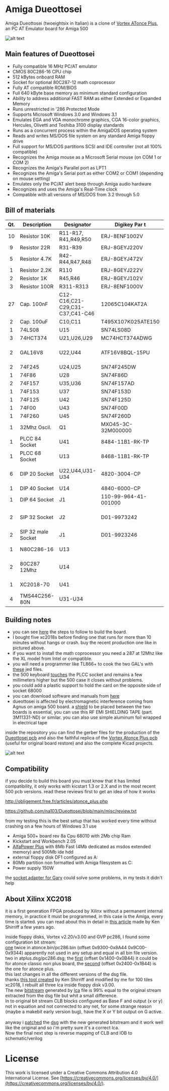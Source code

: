 # Amiga Dueottosei
Amiga Dueottosei (twoeightsix in Italian) is a clone of [Vortex ATonce Plus](http://amiga.resource.cx/exp/atonceplus), an PC AT Emulator board for Amiga 500

![alt text](https://github.com/na103/Dueottosei/blob/main/img/duottosei_compled.jpg "Dueottosei")

## Main features of Dueottosei

* Fully compatible 16 MHz PC/AT emulator
* CMOS 80C286-16 CPU chip
* 512 kBytes onboard RAM
* Socket for optional 80C287-12 math coprocessor
* Fully AT compatible ROM/BIOS
* Full 640 kByte base memory as minimum standard configuration
* Ability to address additional FAST RAM as either Extended or Expanded Memory
* Runs unrestricted in '286 Protected Mode
* Supports Microsoft Windows 3.0 and Windows 3.1
* Emulates EGA and VGA monochrome graphics, CGA 16-color graphics, Hercules, Olivetti and Toshiba 3100 display standards
* Runs as a concurrent process within the AmigaDOS operating system
* Reads and writes MS/DOS file system on any standard Amiga floppy drive
* Full support for MS/DOS partitions SCSI and IDE controller (not all 100% compatible)
* Recognizes the Amiga mouse as a Microsoft Serial mouse (on COM 1 or COM 2)
* Recognizes the Amiga's Parallel port as LPT1
* Recognizes the Amiga's Serial port as either COM2 or COM1 (depending on mouse setting)
* Emulates only the PC/AT alert beep through Amiga audio hardware
* Recognizes and uses the Amiga's Real-Time clock
* Compatible with all versions of MS/DOS from 3.2 through 5.0

## Bill of materials
| Qt. |    Description     |             Designator          |    Digikey Par t   |             Note              |
|:---:|--------------------|---------------------------------|--------------------|-------------------------------|
|10   |Resistor 10K        |R11-R17, R41,R49,R50             |ERJ-8ENF1002V       |                               |
|9    |Resistor 22R        |R31-R39                          |ERJ-8GEYJ220V       |                               |
|5    |Resistor 4.7K       |R42-R44,R47,R48                  |ERJ-8GEYJ472V       |                               |
|1    |Resistor 2.2K       |R110                             |ERJ-8GEYJ222V       |                               |
|2    |Resistor 1K         |R45,R46                          |ERJ-8GEYJ102V       |                               |
|3    |Resistor 100R       |R311-R313                        |ERJ-8ENF1000V       |                               |
|27   |Cap. 100nF          |C12-C16,C21-C29,C31-C37,C41-C46  |12065C104KAT2A      |                               |
|2    |Cap. 100uF          |C10,C11                          |T495X107K025ATE150  |                               |
|1    |74LS08              |U15                              |SN74LS08D           |                               |
|3    |74HCT374            |U21,U26,U29                      |MC74HCT374ADWG      |                               |
|2    |GAL16V8             |U22,U44                          |ATF16V8BQL-15PU     |  need programmer like TL866   |
|2    |74F245              |U24,U25                          |SN74F245DW          |                               |
|1    |74F86               |U28                              |SN74F86D            |                               |
|2    |74F157              |U35,U36                          |SN74F157AD          |                               |
|1    |74F153              |U37                              |SN74F153D           |                               |
|1    |74F125              |U42                              |SN74F125D           |                               |
|1    |74F00               |U43                              |SN74F00D            |                               |
|1    |74F260              |U45                              |SN74F260D           |                               |
|1    |32Mhz Oscil.        |Q1                               |MXO45-3C-32M000000  |                               |
|1    |PLCC 84 Socket      |U41                              |8484-11B1-RK-TP     |                               |
|1    |PLCC 68 Socket      |U13                              |8468-11B1-RK-TP     |                               |
|6    |DIP 20 Socket       |U22,U44,U31-U34                  |4820-3004-CP        | optional, useful for testing  |
|1    |DIP 40 Socket       |U14                              |4840-6000-CP        |                               |
|1    |DIP 64 Socket       |J1                               |110-99-964-41-001000|                               |
|2    |SIP 32 Socket       |J2                               |D01-9973242         | qt.4 if you use socket in U44 |
|2    |SIP 32 male Socket  |J1                               |D01-9923246         |                               |
|1    |N80C286-16          |U13                              |                    | from ebay or [utsource](https://www.utsource.net)|
|2    |80C287 12Mhz        |U14                              |                    | optional from ebay or [utsource](https://www.utsource.net)|
|1    |XC2018-70           |U41                              |                    | from ebay or [utsource](https://www.utsource.net)|
|4    |TMS44C256-80N       |U31-U34                          |                    | from ebay or [utsource](https://www.utsource.net)|

## Building notes

* you can see [here](https://github.com/na103/Dueottosei/tree/main/img/BuildStep) the steps to follow to build the board.
* I bought five xc2018s before finding one that runs for more than 10 minutes without hangs or crash. buy the recent production one like in pictured above.
* if you want to install the math coprocessor you need a 287 at 12Mhz like the XL model from Intel or compatible.
* you will need a programmer like TL866+ to cook the two GAL's with [these](https://github.com/na103/Dueottosei/tree/main/GAL) jed files.
* the 500 keyboard [touches](https://github.com/na103/Dueottosei/blob/main/img/keyboard.jpg) the PLCC socket and remains a few millimeters higher but the 500 case it closes without problems.
* you could add a plastic support to hold the card on the opposite side of socket 68000
* you can download software and manuals from [here](http://amiga.resource.cx/exp/atonceplus)
* dueottosei is affected by electromagnetic interference coming from Agnus on amiga 500 board. 
a [shield](https://github.com/na103/Dueottosei/blob/main/img/BuildStep/step4.jpg) to be placed between the two boards is essential, you can use this RF EMI SHIELDING TAPE (part. 3M11331-ND)  or similar.
you can also use simple aluminum foil wrapped in electrical tape

inside the repository you can find the gerber files for the production of the [Dueottosei pcb](https://github.com/na103/Dueottosei/blob/main/kicad/dueottosei/gerber_dueottosei.zip) and also the faithful replica of the [Vortex Atonce Plus pcb](https://github.com/na103/Dueottosei/blob/main/kicad/atonceplus/Gerber.zip) (useful for original board restore) and also the complete Kicad projects.

![alt text](https://github.com/na103/Dueottosei/blob/main/img/dueottosei_pbc.PNG "Dueottosei pcb")

## Compatibility

if you decide to build this board you must know that it has limited compatibility, it only works with kicstart 1.3 or 2.X and in the most recent 500 pcb versions.
read these reviews first to get an idea of how it works

http://obligement.free.fr/articles/atonce_plus.php

https://github.com/na103/Dueottosei/blob/main/misc/review.txt

from my testing this is the best setup that has worked every time without crashing on a few hours of Windows 3.1 use
* Amiga 500+ board rev 8a Cpu 68010 with 2Mb chip Ram
* Kickstart and Workbench 2.05
* [AlfaPower Plus](http://amiga.resource.cx/exp/alfapowerplus) with 8Mb Fast (4Mb dedicated as msdos extended memory) and 500Mb ide hdd
* external floppy disk DF1 configured as A:
* 80Mb partition non formatted with Amiga filesystem as C:
* Power supply 150W

the [socket adapter for Gary](https://github.com/na103/Dueottosei/blob/main/img/GaryAdapter/socket.jpg) could solve some problems, in my tests it didn't help

## About Xilinx XC2018
it is a first generation FPGA produced by Xilinx without a permanent internal memory, in practice it must be programmed, in this case is the Amiga, every time is started. you can read about this in detail in [this article](https://www.righto.com/2020/09/reverse-engineering-first-fpga-chip.html) made by Ken Shirriff a few years ago.

inside floppy disks, Vortex v2.20/v3.00 and GVP pc286, I found some configuration bit stream:<br>
[one](https://github.com/na103/Dueottosei/blob/main/xc2018/v3.00/atonce.bin.rbt) twice in atonce.bin/pc286.bin (offset 0x9300-0x8A44 0x9C00-0x9344) apparently not used in any setup and equal in all bin file version.</br>
two in atplus.dsg/pc286.dsg; the [first](https://github.com/na103/Dueottosei/blob/main/xc2018/v3.00/atplus1.rbt) (offset 0x1400-0x0B44) it could be for atonce classic non plus board, the [second](https://github.com/na103/Dueottosei/blob/main/xc2018/v3.00/atplus2.rbt) (offset 0x2400-0x1B44) is the one for atonce plus.<br>
this last changes in all the different versions of the dsg file.<br>
thanks [this tool created](https://github.com/na103/xc2018) by Ken Shirriff and modified by me for 100 tiles xc2018, I rebuilt all three lca inside floppy disk v3.00.<br>
The new [bitstream](https://github.com/na103/Dueottosei/blob/main/xc2018/ATPLUS2/ATPLUS2.RBT) generated by [lca](https://github.com/na103/Dueottosei/blob/main/xc2018/ATPLUS2/ATPLUS2.LCA) file is 99% equal to the original stream extracted from the dsg file but whit a small difference.<br>
In to original bit stream CLB blocks configured as Base F and output (x or y) not in equation and not connected to any net, for some strange reason (maybe a makebit early version bug), have the X or Y bit output on G active.<br>  
anyway i [patched](https://github.com/na103/Dueottosei/blob/main/xc2018/v3.00/patchdsg.py) the [dsg](https://github.com/na103/Dueottosei/blob/main/xc2018/v3.00/atplus_patch.dsg) with the new generated bitstream and it work well like the original and so i'm pretty sure it's a correct lca.<br>
Now the final next step is reverse mapping of CLB and IOB to schematic/verilog



# License

This work is licensed under a Creative Commons Attribution 4.0 International License. See [https://creativecommons.org/licenses/by/4.0/](https://creativecommons.org/licenses/by/4.0/).
